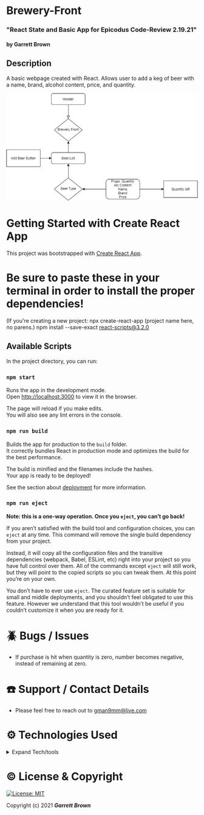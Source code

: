 # Brewery-Front

### "React State and Basic App for Epicodus Code-Review 2.19.21"

#### by Garrett Brown

## Description

A basic webpage created with React. Allows user to add a keg of beer with a name, brand, alcohol content, price, and quantity.

<img src="./src/img/BreweryFlowchart.jpg" alt="Component Diagram"/>

# Getting Started with Create React App

This project was bootstrapped with [Create React App](https://github.com/facebook/create-react-app).

# Be sure to paste these in your terminal in order to install the proper dependencies!

(If you're creating a new project: npx create-react-app (project name here, no parens.)
npm install --save-exact react-scripts@3.2.0

## Available Scripts

In the project directory, you can run:

### `npm start`

Runs the app in the development mode.\
Open [http://localhost:3000](http://localhost:3000) to view it in the browser.

The page will reload if you make edits.\
You will also see any lint errors in the console.

### `npm run build`

Builds the app for production to the `build` folder.\
It correctly bundles React in production mode and optimizes the build for the best performance.

The build is minified and the filenames include the hashes.\
Your app is ready to be deployed!

See the section about [deployment](https://facebook.github.io/create-react-app/docs/deployment) for more information.

### `npm run eject`

**Note: this is a one-way operation. Once you `eject`, you can’t go back!**

If you aren’t satisfied with the build tool and configuration choices, you can `eject` at any time. This command will remove the single build dependency from your project.

Instead, it will copy all the configuration files and the transitive dependencies (webpack, Babel, ESLint, etc) right into your project so you have full control over them. All of the commands except `eject` will still work, but they will point to the copied scripts so you can tweak them. At this point you’re on your own.

You don’t have to ever use `eject`. The curated feature set is suitable for small and middle deployments, and you shouldn’t feel obligated to use this feature. However we understand that this tool wouldn’t be useful if you couldn’t customize it when you are ready for it.

# 🪲 Bugs / Issues

* If purchase is hit when quantity is zero, number becomes negative, instead of remaining at zero.

# ☎️ Support / Contact Details

* Please feel free to reach out to <gman9mm@live.com>

# ⚙️ Technologies Used

<details>
  <summary>Expand Tech/tools</summary>

* [Bootstrap Components](https://getbootstrap.com/docs/3.3/components/)
* Javascript
* React
* CSS
* Node.js
* https://www.draw.io/ (used for diagram.)

</details>

# ©️ License & Copyright

[![License: MIT](https://img.shields.io/badge/License-MIT-yellow.svg)](https://opensource.org/licenses/MIT)

Copyright (c) 2021 **_Garrett Brown_** 